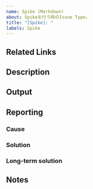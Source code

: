 ```yaml
---
name: Spike (Markdown)
about: Spikeを行う時のIssue Type。
title: "[Spike]: "
labels: Spike
---
```


## Related Links
<!-- 関連する Issue や、 Slack のリンクを記載する。 -->

## Description
<!-- Spikeの内容と理由を記載する。詳細はこちら参照 https://docs.google.com/presentation/d/1-z6B3tyji7bVegMOyEtl__nOQJrHSETmSV6Ti1NTQxU/edit#slide=id.g26536243de2_0_176 -->

## Output
<!-- 調査結果をこちらに記載し、Team全体、またはProduct Ownerへ共有する。 -->

## Reporting
### Cause
<!-- Bugが起きた原因を詳細に記載する。（5W1H, 5Wなど参照） --> 

### Solution
<!-- どうやって解決したかを記載する。 -->

### Long-term solution
<!-- 長期的、または恒久対応などが必要であれば記載する。（例えば、Operationの改善など） --> 

## Notes
<!-- 補足事項を記載する -->
